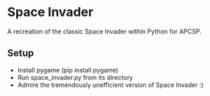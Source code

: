 # Space Invader
  A recreation of the classic Space Invader within Python for APCSP.
  
## Setup
  - Install pygame (pip install pygame)
  - Run space_invader.py from its directory
  - Admire the tremendously unefficient version of Space Invader :)
  
  
  

